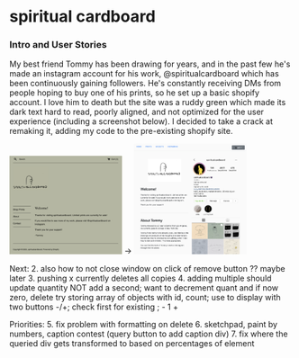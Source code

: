 # spiritual cardboard

### Intro and User Stories
My best friend Tommy has been drawing for years, and in the past few he's made an instagram account for his work, @spiritualcardboard which has been continuously gaining followers. He's constantly receiving DMs from people hoping to buy one of his prints, so he set up a basic shopify account. I love him to death but the site was a ruddy green which made its dark text hard to read, poorly aligned, and not optimized for the user experience (including a screenshot below). I decided to take a crack at remaking it, adding my code to the pre-existing shopify site.

<img src="/public/pics/old_site.png" width="200" />  ->  <img src="/public/pics/new_site.png" width="200"/>

Next:
2. also how to not close window on click of remove button
    ?? maybe later
3. pushing x currently deletes all copies
4. adding multiple should update quantity NOT add a second; want to decrement quant and if now zero, delete
    try storing array of objects with id, count; use to display with two buttons -/+; check first for existing ;  - 1 +

Priorities:
5. fix problem with formatting on delete
6. sketchpad, paint by numbers, caption contest (query button to add caption div)
7. fix where the queried div gets transformed to based on percentages of element
